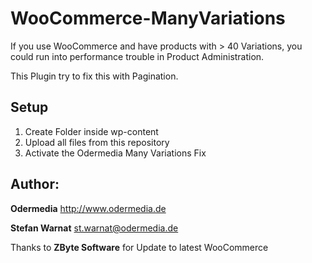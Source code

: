 WooCommerce-ManyVariations
==========================

If you use WooCommerce and have products with > 40 Variations, 
you could run into performance trouble in Product Administration.

This Plugin try to fix this with Pagination.

## Setup
1. Create Folder inside wp-content 
2. Upload all files from this repository
3. Activate the Odermedia Many Variations Fix

## Author:
**Odermedia** 
http://www.odermedia.de

**Stefan Warnat** 
st.warnat@odermedia.de

Thanks to **ZByte Software** for Update to latest WooCommerce
